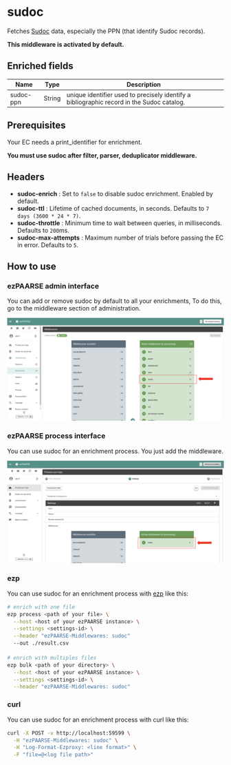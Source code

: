 # sudoc

Fetches [Sudoc](http://www.sudoc.abes.fr) data, especially the PPN (that identify Sudoc records).

**This middleware is activated by default.**

## Enriched fields

| Name | Type | Description |
| --- | --- | --- |
| sudoc-ppn  | String | unique identifier used to precisely identify a bibliographic record in the Sudoc catalog. |

## Prerequisites

Your EC needs a print_identifier for enrichment. 

**You must use sudoc after filter, parser, deduplicator middleware.**

## Headers

+ **sudoc-enrich** : Set to ``false`` to disable sudoc enrichment. Enabled by default.
+ **sudoc-ttl** : Lifetime of cached documents, in seconds. Defaults to ``7 days (3600 * 24 * 7)``.
+ **sudoc-throttle** : Minimum time to wait between queries, in milliseconds. Defaults to ``200``ms.
+ **sudoc-max-attempts** : Maximum number of trials before passing the EC in error. Defaults to ``5``.

## How to use

### ezPAARSE admin interface

You can add or remove sudoc by default to all your enrichments, To do this, go to the middleware section of administration.

![image](./docs/admin-interface.png)

### ezPAARSE process interface

You can use sudoc for an enrichment process. You just add the middleware.

![image](./docs/process-interface.png)

### ezp

You can use sudoc for an enrichment process with [ezp](https://github.com/ezpaarse-project/node-ezpaarse) like this:

```bash
# enrich with one file
ezp process <path of your file> \
  --host <host of your ezPAARSE instance> \
  --settings <settings-id> \
  --header "ezPAARSE-Middlewares: sudoc"
  --out ./result.csv

# enrich with multiples files
ezp bulk <path of your directory> \
  --host <host of your ezPAARSE instance> \
  --settings <settings-id> \
  --header "ezPAARSE-Middlewares: sudoc" 

```

### curl

You can use sudoc for an enrichment process with curl like this:

```bash
curl -X POST -v http://localhost:59599 \
  -H "ezPAARSE-Middlewares: sudoc" \
  -H "Log-Format-Ezproxy: <line format>" \
  -F "file=@<log file path>"

```